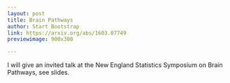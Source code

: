 ```yaml
---
layout: post
title: Brain Pathways
author: Start Bootstrap
link: https://arxiv.org/abs/1603.07749
previewimage: 900x300

---
```


I will give an invited talk at the New England Statistics Symposium on Brain Pathways, see slides.
